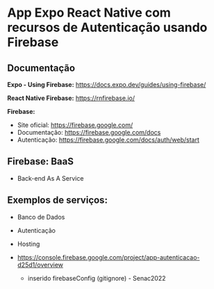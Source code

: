 # App Expo React Native com recursos de Autenticação usando Firebase

## Documentação

**Expo - Using Firebase:** https://docs.expo.dev/guides/using-firebase/

**React Native Firebase:** https://rnfirebase.io/

**Firebase:**

- Site oficial: https://firebase.google.com/
- Documentação: https://firebase.google.com/docs
- Autenticação: https://firebase.google.com/docs/auth/web/start

## Firebase: BaaS

- Back-end As A Service

## Exemplos de serviços:

- Banco de Dados
- Autenticação
- Hosting

- https://console.firebase.google.com/project/app-autenticacao-d25d1/overview
  - inserido firebaseConfig (gitignore) - Senac2022
